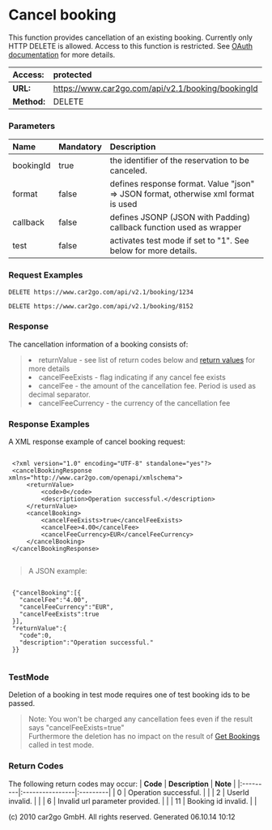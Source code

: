 # Cancel booking #
This function provides cancellation of an existing booking. Currently only HTTP DELETE is allowed. Access to this function is restricted. See <a href='../oauth.html'>OAuth documentation</a> for more details.

| **Access:** |protected |
|:------------|:---------|
| **URL:**    |https://www.car2go.com/api/v2.1/booking/bookingId |
| **Method:** |DELETE    |



### Parameters ###
| **Name** | **Mandatory** | **Description** |
|:---------|:--------------|:----------------|
| bookingId | true          | the identifier of the reservation to be canceled. |
| format   | false         | defines response format. Value "json" => JSON format, otherwise xml format is used |
| callback | false         | defines JSONP (JSON with Padding) callback function used as wrapper |
| test     | false         | activates test mode if set to "1". See below for more details. |




### Request Examples ###
```
DELETE https://www.car2go.com/api/v2.1/booking/1234
```

```
DELETE https://www.car2go.com/api/v2.1/booking/8152
```





### Response ###
The cancellation information of a booking consists of:
> <ul>
<blockquote><li>returnValue - see list of return codes below and  <a href='index.html#returnvalues'>return values</a> for more details</li>
<li>cancelFeeExists - flag indicating if any cancel fee exists</li>
<li>cancelFee - the amount of the cancellation fee. Period is used as decimal separator.</li>
<li>cancelFeeCurrency - the currency of the cancellation fee</li>
</ul></blockquote>



### Response Examples ###
A XML response example of cancel booking request:
> <p />
```

 <?xml version="1.0" encoding="UTF-8" standalone="yes"?>
 <cancelBookingResponse xmlns="http://www.car2go.com/openapi/xmlschema">
     <returnValue>
         <code>0</code>
         <description>Operation successful.</description>
     </returnValue>
     <cancelBooking>
         <cancelFeeExists>true</cancelFeeExists>
         <cancelFee>4.00</cancelFee>
         <cancelFeeCurrency>EUR</cancelFeeCurrency>
     </cancelBooking>
 </cancelBookingResponse>
 
```


> <p />
> A JSON example:
```

 {"cancelBooking":[{
   "cancelFee":"4.00",
   "cancelFeeCurrency":"EUR",
   "cancelFeeExists":true
 }],
 "returnValue":{
   "code":0,
   "description":"Operation successful."
 }}
 
```





### TestMode ###
Deletion of a booking in test mode requires one of test booking ids to be passed. <br />
> Note: You won't be charged any cancellation fees even if the result says "cancelFeeExists=true" <br />
> Furthermore the deletion has no impact on the result of <a href='getbookings.html'>Get Bookings</a> called in test mode.



### Return Codes ###
The following return codes may occur:
| **Code** | **Description** | **Note** |
|:---------|:----------------|:---------|
| 0        | Operation successful. |          |
| 2        | UserId invalid. |          |
| 6        | Invalid url parameter provided. |          |
| 11       | Booking id invalid. |          |






(c) 2010 car2go GmbH. All rights reserved. Generated 06.10.14 10:12